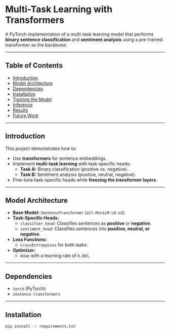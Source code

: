 # Multi-Task Learning with Transformers 
A PyTorch implementation of a multi-task learning model that performs **binary sentence classification** and **sentiment analysis** using a pre-trained transformer as the backbone.

---

## **Table of Contents**
- [Introduction](#introduction)
- [Model Architecture](#model-architecture)
- [Dependencies](#dependencies)
- [Installation](#installation)
- [Training the Model](#training-the-model)
- [Inference](#inference)
- [Results](#results)
- [Future Work](#future-work)

---

## **Introduction**
This project demonstrates how to:
- Use **transformers** for sentence embeddings.
- Implement **multi-task learning** with task-specific heads:
   - **Task A:** Binary classification (positive vs. negative).
   - **Task B:** Sentiment analysis (positive, neutral, negative).
- Fine-tune task-specific heads while **freezing the transformer layers**.

---

## **Model Architecture**
- **Base Model:** `SentenceTransformer` (`all-MiniLM-L6-v2`).
- **Task-Specific Heads:**
   - `classifier_head`: Classifies sentences as **positive** or **negative**.
   - `sentiment_head`: Classifies sentences into **positive, neutral, or negative**.
- **Loss Functions:**  
   - `CrossEntropyLoss` for both tasks.
- **Optimizer:**  
   - `Adam` with a learning rate of `0.001`.

---

## **Dependencies**
- `torch` (PyTorch)
- `sentence-transformers`

---

## **Installation**
```bash
pip install -r requirements.txt
